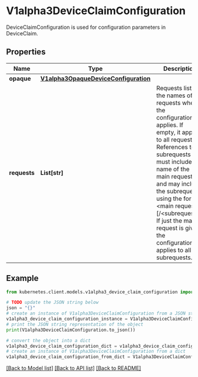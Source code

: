 # V1alpha3DeviceClaimConfiguration

DeviceClaimConfiguration is used for configuration parameters in DeviceClaim.

## Properties

Name | Type | Description | Notes
------------ | ------------- | ------------- | -------------
**opaque** | [**V1alpha3OpaqueDeviceConfiguration**](V1alpha3OpaqueDeviceConfiguration.md) |  | [optional] 
**requests** | **List[str]** | Requests lists the names of requests where the configuration applies. If empty, it applies to all requests.  References to subrequests must include the name of the main request and may include the subrequest using the format &lt;main request&gt;[/&lt;subrequest&gt;]. If just the main request is given, the configuration applies to all subrequests. | [optional] 

## Example

```python
from kubernetes.client.models.v1alpha3_device_claim_configuration import V1alpha3DeviceClaimConfiguration

# TODO update the JSON string below
json = "{}"
# create an instance of V1alpha3DeviceClaimConfiguration from a JSON string
v1alpha3_device_claim_configuration_instance = V1alpha3DeviceClaimConfiguration.from_json(json)
# print the JSON string representation of the object
print(V1alpha3DeviceClaimConfiguration.to_json())

# convert the object into a dict
v1alpha3_device_claim_configuration_dict = v1alpha3_device_claim_configuration_instance.to_dict()
# create an instance of V1alpha3DeviceClaimConfiguration from a dict
v1alpha3_device_claim_configuration_from_dict = V1alpha3DeviceClaimConfiguration.from_dict(v1alpha3_device_claim_configuration_dict)
```
[[Back to Model list]](../README.md#documentation-for-models) [[Back to API list]](../README.md#documentation-for-api-endpoints) [[Back to README]](../README.md)


